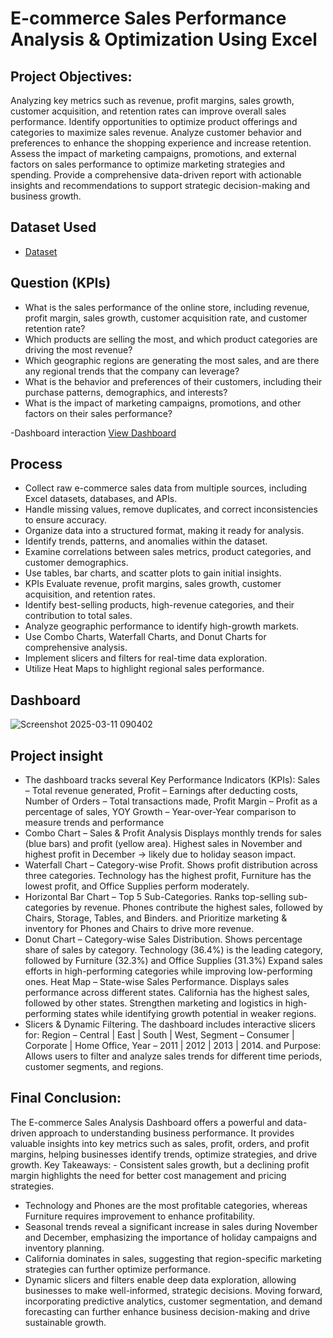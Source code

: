 # E-commerce Sales Performance Analysis & Optimization Using Excel

## Project Objectives:
Analyzing key metrics such as revenue, profit margins, sales growth, customer acquisition, and retention rates can improve overall sales performance.
Identify opportunities to optimize product offerings and categories to maximize sales revenue.
Analyze customer behavior and preferences to enhance the shopping experience and increase retention.
Assess the impact of marketing campaigns, promotions, and external factors on sales performance to optimize marketing strategies and spending.
Provide a comprehensive data-driven report with actionable insights and recommendations to support strategic decision-making and business growth.

## Dataset Used
- <a href="https://github.com/KirankumarB17/-Ecommerce-Sales-Analysis-/blob/main/Ecommerce%20Sales%20Analysis.xlsx">Dataset</a>

## Question (KPIs)
- What is the sales performance of the online store, including revenue, profit margin, sales growth, customer acquisition rate, and customer retention rate?
- Which products are selling the most, and which product categories are driving the most revenue?
- Which geographic regions are generating the most sales, and are there any regional trends that the company can leverage?
- What is the behavior and preferences of their customers, including their purchase patterns, demographics, and interests?
- What is the impact of marketing campaigns, promotions, and other factors on their sales performance?
  
-Dashboard interaction <a href="https://github.com/KirankumarB17/-Ecommerce-Sales-Analysis-/blob/main/Screenshot%202025-03-11%20090402.png">View Dashboard<a/>

## Process
- Collect raw e-commerce sales data from multiple sources, including Excel datasets, databases, and APIs.
- Handle missing values, remove duplicates, and correct inconsistencies to ensure accuracy.
- Organize data into a structured format, making it ready for analysis.
- Identify trends, patterns, and anomalies within the dataset.
- Examine correlations between sales metrics, product categories, and customer demographics.
- Use tables, bar charts, and scatter plots to gain initial insights.
- KPIs Evaluate revenue, profit margins, sales growth, customer acquisition, and retention rates.
- Identify best-selling products, high-revenue categories, and their contribution to total sales.
- Analyze geographic performance to identify high-growth markets.
- Use Combo Charts, Waterfall Charts, and Donut Charts for comprehensive analysis.
- Implement slicers and filters for real-time data exploration.
- Utilize Heat Maps to highlight regional sales performance.

## Dashboard  
![Screenshot 2025-03-11 090402](https://github.com/user-attachments/assets/975740bb-8a19-4a44-b059-03f02214320b)

## Project insight
- The dashboard tracks several Key Performance Indicators (KPIs): Sales – Total revenue generated, Profit – Earnings after deducting costs, Number of Orders – Total transactions made, Profit Margin – Profit as a percentage of sales, YOY Growth – Year-over-Year comparison to measure trends and performance
- Combo Chart – Sales & Profit Analysis
 Displays monthly trends for sales (blue bars) and profit (yellow area).
Highest sales in November and highest profit in December → likely due to holiday season impact.
- Waterfall Chart – Category-wise Profit. Shows profit distribution across three categories.
 Technology has the highest profit, Furniture has the lowest profit, and Office Supplies perform moderately.
- Horizontal Bar Chart – Top 5 Sub-Categories. Ranks top-selling sub-categories by revenue.
 Phones contribute the highest sales, followed by Chairs, Storage, Tables, and Binders. and Prioritize marketing & inventory for Phones and Chairs to drive more revenue.
- Donut Chart – Category-wise Sales Distribution. Shows percentage share of sales by category.
Technology (36.4%) is the leading category, followed by Furniture (32.3%) and Office Supplies (31.3%) Expand sales efforts in high-performing categories while improving low-performing ones.
Heat Map – State-wise Sales Performance. Displays sales performance across different states. California has the highest sales, followed by other states. Strengthen marketing and logistics in high-performing states while identifying growth potential in weaker regions.
- Slicers & Dynamic Filtering. The dashboard includes interactive slicers for: Region – Central | East | South | West, Segment – Consumer | Corporate | Home Office, Year – 2011 | 2012 | 2013 | 2014. and Purpose: Allows users to filter and analyze sales trends for different time periods, customer segments, and regions.

## Final Conclusion:
The E-commerce Sales Analysis Dashboard offers a powerful and data-driven approach to understanding business performance. It provides valuable insights into key metrics such as sales, profit, orders, and profit margins, helping businesses identify trends, optimize strategies, and drive growth.
Key Takeaways: - Consistent sales growth, but a declining profit margin highlights the need for better cost management and pricing strategies.
- Technology and Phones are the most profitable categories, whereas Furniture requires improvement to enhance profitability.
- Seasonal trends reveal a significant increase in sales during November and December, emphasizing the importance of holiday campaigns and inventory planning.
- California dominates in sales, suggesting that region-specific marketing strategies can further optimize performance.
- Dynamic slicers and filters enable deep data exploration, allowing businesses to make well-informed, strategic decisions.
 Moving forward, incorporating predictive analytics, customer segmentation, and demand forecasting can further enhance business decision-making and drive sustainable growth.






